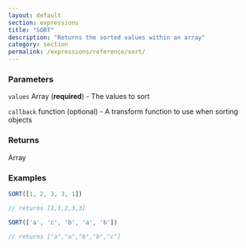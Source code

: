 ```yaml
---
layout: default
section: expressions
title: "SORT"
description: "Returns the sorted values within an array"
category: section
permalink: /expressions/reference/sort/
---
```


### Parameters

`values` Array (__required__) - The values to sort

`callback` function (optional) - A transform function to use when sorting objects

### Returns

Array

### Examples

```js
SORT([1, 2, 3, 3, 1])

// returns [1,1,2,3,3]
```


```js
SORT(['a', 'c', 'b', 'a', 'b'])

// returns ["a","a","b","b","c"]
```